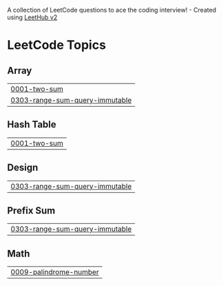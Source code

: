A collection of LeetCode questions to ace the coding interview! - Created using [LeetHub v2](https://github.com/arunbhardwaj/LeetHub-2.0)
<!---LeetCode Topics Start-->
# LeetCode Topics
## Array
|  |
| ------- |
| [0001-two-sum](https://github.com/yeinMOON/LeetCode/tree/master/0001-two-sum) |
| [0303-range-sum-query-immutable](https://github.com/yeinMOON/LeetCode/tree/master/0303-range-sum-query-immutable) |
## Hash Table
|  |
| ------- |
| [0001-two-sum](https://github.com/yeinMOON/LeetCode/tree/master/0001-two-sum) |
## Design
|  |
| ------- |
| [0303-range-sum-query-immutable](https://github.com/yeinMOON/LeetCode/tree/master/0303-range-sum-query-immutable) |
## Prefix Sum
|  |
| ------- |
| [0303-range-sum-query-immutable](https://github.com/yeinMOON/LeetCode/tree/master/0303-range-sum-query-immutable) |
## Math
|  |
| ------- |
| [0009-palindrome-number](https://github.com/yeinMOON/LeetCode/tree/master/0009-palindrome-number) |
<!---LeetCode Topics End-->